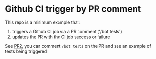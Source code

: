 # Github CI trigger by PR comment

This repo is a minimum example that:

1. triggers a Github CI job via a PR comment ('/bot tests')
1. updates the PR with the CI job success or failure

See [PR2](https://github.com/luccabb/git-ci-pr-comment-automation/pull/2), you can comment `/bot tests` on the PR and see an example of tests being triggered
